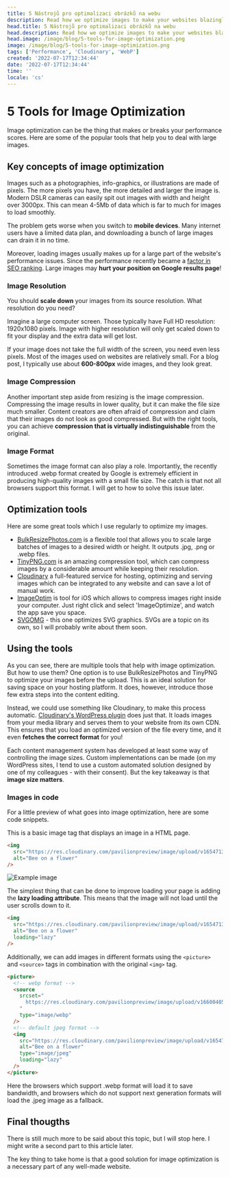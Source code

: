 ```yaml
---
title: 5 Nástrojů pro optimalizaci obrázků na webu
description: Read how we optimize images to make your websites blazingly fast.
head.title: 5 Nástrojů pro optimalizaci obrázků na webu
head.description: Read how we optimize images to make your websites blazingly fast.
head.image: /image/blog/5-tools-for-image-optimization.png
image: /image/blog/5-tools-for-image-optimization.png
tags: ['Performance', 'Cloudinary', 'WebP']
created: '2022-07-17T12:34:44'
date: '2022-07-17T12:34:44'
time: ''
locale: 'cs'
---
```


# 5 Tools for Image Optimization

Image optimization can be the thing that makes or breaks your performance scores. Here are some of the popular tools that help you to deal with large images.

## Key concepts of image optimization

Images such as a photographies, info-graphics, or illustrations are made of pixels. The more pixels you have, the more detailed and larger the image is. Modern DSLR cameras can easily spit out images with width and height over 3000px. This can mean 4-5Mb of data which is far to much for images to load smoothly.

The problem gets worse when you switch to **mobile devices**. Many internet users have a limited data plan, and downloading a bunch of large images can drain it in no time.

Moreover, loading images usually makes up for a large part of the website's performance issues. Since the performance recently became a [factor in SEO ranking](https://developers.google.com/search/blog/2010/04/using-site-speed-in-web-search-ranking). Large images may **hurt your position on Google results page**!

### Image Resolution

You should **scale down** your images from its source resolution. What resolution do you need?

Imagine a large computer screen. Those typically have Full HD resolution: 1920x1080 pixels. Image with higher resolution will only get scaled down to fit your display and the extra data will get lost.

If your image does not take the full width of the screen, you need even less pixels. Most of the images used on websites are relatively small. For a blog post, I typically use about **600-800px** wide images, and they look great.

### Image Compression

Another important step aside from resizing is the image compression. Compressing the image results in lower quality, but it can make the file size much smaller. Content creators are often afraid of compression and claim that their images do not look as good compressed. But with the right tools, you can achieve **compression that is virtually indistinguishable** from the original.

### Image Format

Sometimes the image format can also play a role. Importantly, the recently introduced .webp format created by Google is extremely efficient in producing high-quality images with a small file size. The catch is that not all browsers support this format. I will get to how to solve this issue later.

## Optimization tools

Here are some great tools which I use regularly to optimize my images.

- [BulkResizePhotos.com](https://bulkresizephotos.com/) is a flexible tool that allows you to scale large batches of images to a desired width or height. It outputs .jpg, .png or .webp files.
- [TinyPNG.com](https://tinypng.com/) is an amazing compression tool, which can compress images by a considerable amount while keeping their resolution.
- [Cloudinary](https://cloudinary.com/) a full-featured service for hosting, optimizing and serving images which can be integrated to any website and can save a lot of manual work.
- [ImageOptim](https://imageoptim.com/mac) is tool for iOS which allows to compress images right inside your computer. Just right click and select 'ImageOptimize', and watch the app save you space.
- [SVGOMG](https://jakearchibald.github.io/svgomg/) - this one optimizes SVG graphics. SVGs are a topic on its own, so I will probably write about them soon.

## Using the tools

As you can see, there are multiple tools that help with image optimization. But how to use them? One option is to use BulkResizePhotos and TinyPNG to optimize your images before the upload. This is an ideal solution for saving space on your hosting platform. It does, however, introduce those few extra steps into the content editing.

Instead, we could use something like Cloudinary, to make this process automatic. [Cloudinary's WordPress plugin](https://cloudinary.com/documentation/wordpress_integration) does just that. It loads images from your media library and serves them to your website from its own CDN. This ensures that you load an optimized version of the file every time, and it even **fetches the correct format** for you!

Each content management system has developed at least some way of controlling the image sizes. Custom implementations can be made (on my WordPress sites, I tend to use a custom automated solution designed by one of my colleagues - with their consent). But the key takeaway is that **image size matters**.

### Images in code

For a little preview of what goes into image optimization, here are some code snippets.

This is a basic image tag that displays an image in a HTML page.

```html
<img
  src="https://res.cloudinary.com/pavilionpreview/image/upload/v1654713084/sample.jpg"
  alt="Bee on a flower"
/>
```

![Example image](https://res.cloudinary.com/pavilionpreview/image/upload/v1654713084/sample.jpg)

The simplest thing that can be done to improve loading your page is adding the **lazy loading attribute**. This means that the image will not load until the user scrolls down to it.

```html
<img
  src="https://res.cloudinary.com/pavilionpreview/image/upload/v1654713084/sample.jpg"
  alt="Bee on a flower"
  loading="lazy"
/>
```

Additionally, we can add images in different formats using the `<picture>` and `<source>` tags in combination with the original `<img>` tag.

```html
<picture>
  <!-- webp format -->
  <source
    srcset="
      https://res.cloudinary.com/pavilionpreview/image/upload/v1660040516/sample-webp_mtgf59.webp
    "
    type="image/webp"
  />
  <!-- default jpeg format -->
  <img
    src="https://res.cloudinary.com/pavilionpreview/image/upload/v1654713084/sample.jpg"
    alt="Bee on a flower"
    type="image/jpeg"
    loading="lazy"
  />
</picture>
```

Here the browsers which support .webp format will load it to save bandwidth, and browsers which do not support next generation formats will load the .jpeg image as a fallback.

## Final thougths

There is still much more to be said about this topic, but I will stop here. I might write a second part to this article later.

The key thing to take home is that a good solution for image optimization is a necessary part of any well-made website.
